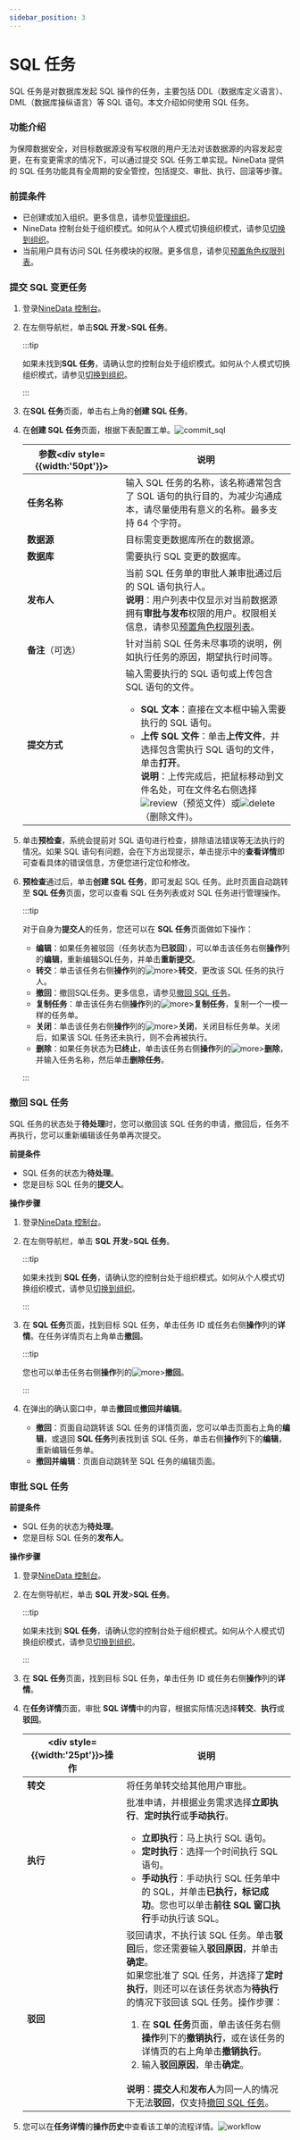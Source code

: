 ```yaml
---
sidebar_position: 3
---
```


# SQL 任务

SQL 任务是对数据库发起 SQL 操作的任务，主要包括 DDL（数据库定义语言）、DML（数据库操纵语言）等 SQL 语句。本文介绍如何使用 SQL 任务。

### 功能介绍

为保障数据安全，对目标数据源没有写权限的用户无法对该数据源的内容发起变更，在有变更需求的情况下，可以通过提交 SQL 任务工单实现。NineData 提供的 SQL 任务功能具有全周期的安全管控，包括提交、审批、执行、回滚等步骤。

### 前提条件

* 已创建或加入组织。更多信息，请参见[管理组织](../account/manage_organization.md)。
* NineData 控制台处于组织模式。如何从个人模式切换组织模式，请参见[切换到组织](../account/manage_organization.md#切换到组织)。
* 当前用户具有访问 SQL 任务模块的权限。更多信息，请参见[预置角色权限列表](../account/manage_role.md#附录预置角色权限列表)。

### 提交 SQL 变更任务

1. 登录[NineData 控制台](https://console.ninedata.cloud)。

2. 在左侧导航栏，单击**SQL 开发**>**SQL 任务**。

   :::tip

   如果未找到**SQL 任务**，请确认您的控制台处于组织模式。如何从个人模式切换组织模式，请参见[切换到组织](../account/manage_organization.md#切换到组织)。

   :::

3. 在**SQL 任务**页面，单击右上角的**创建 SQL 任务**。

4. 在**创建 SQL 任务**页面，根据下表配置工单。![commit_sql](./image/commit_sql.png)

   | 参数<div style={{width:'50pt'}}></div> | 说明                                                         |
   | -------------------------------------- | ------------------------------------------------------------ |
   | **任务名称**                           | 输入 SQL 任务的名称，该名称通常包含了 SQL 语句的执行目的，为减少沟通成本，请尽量使用有意义的名称。最多支持 64 个字符。 |
   | **数据源**                             | 目标需变更数据库所在的数据源。                               |
   | **数据库**                             | 需要执行 SQL 变更的数据库。                                  |
   | **发布人**                             | 当前 SQL 任务单的审批人兼审批通过后的 SQL 语句执行人。<br />**说明**：用户列表中仅显示对当前数据源拥有**审批与发布**权限的用户。权限相关信息，请参见[预置角色权限列表](../account/manage_role.md#附录预置角色权限列表)。 |
   | **备注**（可选）                       | 针对当前 SQL 任务未尽事项的说明，例如执行任务的原因，期望执行时间等。 |
   | **提交方式**                           | 输入需要执行的 SQL 语句或上传包含 SQL 语句的文件。<ul><li>**SQL 文本**：直接在文本框中输入需要执行的 SQL 语句。</li><li>**上传 SQL 文件**：单击**上传文件**，并选择包含需执行 SQL 语句的文件，单击**打开**。<br />**说明**：上传完成后，把鼠标移动到文件名处，可在文件名右侧选择![review](./image/review.png)（预览文件）或![delete](./image/delete.png)（删除文件)。</li></ul> |

5. 单击**预检查**，系统会提前对 SQL 语句进行检查，排除语法错误等无法执行的情况。如果 SQL 语句有问题，会在下方出现提示，单击提示中的**查看详情**即可查看具体的错误信息，方便您进行定位和修改。

6. **预检查**通过后，单击**创建 SQL 任务**，即可发起 SQL 任务。此时页面自动跳转至 **SQL 任务**页面，您可以查看 SQL 任务列表或对 SQL 任务进行管理操作。

   :::tip
   
   对于自身为**提交人**的任务，您还可以在 **SQL 任务**页面做如下操作：
   
   - **编辑**：如果任务被驳回（任务状态为**已驳回**），可以单击该任务右侧**操作**列的**编辑**，重新编辑SQL任务，并单击**重新提交**。
   - **转交**：单击该任务右侧**操作**列的![more](./image/more.png)>**转交**，更改该 SQL 任务的执行人。
   - **撤回**：撤回SQL任务。更多信息，请参见[撤回 SQL 任务](#撤回-SQL-任务)。
   - **复制任务**：单击该任务右侧**操作**列的![more](./image/more.png)>**复制任务**，复制一个一模一样的任务单。
   - **关闭**：单击该任务右侧**操作**列的![more](./image/more.png)>**关闭**，关闭目标任务单。关闭后，如果该 SQL 任务还未执行，则不会再被执行。
   - **删除**：如果任务状态为**已终止**，单击该任务右侧**操作**列的![more](./image/more.png)>**删除**，并输入任务名称，然后单击**删除任务**。
   
   :::

### 撤回 SQL 任务

SQL 任务的状态处于**待处理**时，您可以撤回该 SQL 任务的申请，撤回后，任务不再执行，您可以重新编辑该任务单再次提交。

**前提条件**

- SQL 任务的状态为**待处理**。
- 您是目标 SQL 任务的**提交人**。

**操作步骤**

1. 登录[NineData 控制台](https://console.ninedata.cloud)。

2. 在左侧导航栏，单击 **SQL 开发**>**SQL 任务**。

   :::tip

   如果未找到 **SQL 任务**，请确认您的控制台处于组织模式。如何从个人模式切换组织模式，请参见[切换到组织](../account/manage_organization.md#切换到组织)。

   :::

3. 在 **SQL 任务**页面，找到目标 SQL 任务，单击任务 ID 或任务右侧**操作**列的**详情**。在任务详情页右上角单击**撤回**。

   :::tip

   您也可以单击任务右侧**操作**列的![more](./image/more.png)>**撤回**。

   :::

4. 在弹出的确认窗口中，单击**撤回**或**撤回并编辑**。

   * **撤回**：页面自动跳转该 SQL 任务的详情页面，您可以单击页面右上角的**编辑**，或退回 **SQL 任务**列表找到该 SQL 任务，单击右侧**操作**列下的**编辑**，重新编辑任务单。
   * **撤回并编辑**：页面自动跳转至 SQL 任务的编辑页面。

### 审批 SQL 任务

**前提条件**

- SQL 任务的状态为**待处理**。
- 您是目标 SQL 任务的**发布人**。

**操作步骤**

1. 登录[NineData 控制台](https://console.ninedata.cloud)。

2. 在左侧导航栏，单击 **SQL 开发**>**SQL 任务**。

   :::tip

   如果未找到 **SQL 任务**，请确认您的控制台处于组织模式。如何从个人模式切换组织模式，请参见[切换到组织](../account/manage_organization.md#切换到组织)。

   :::

3. 在 **SQL 任务**页面，找到目标 SQL 任务，单击任务 ID 或任务右侧**操作**列的**详情**。

4. 在**任务详情**页面，审批 **SQL 详情**中的内容，根据实际情况选择**转交**、**执行**或**驳回**。

   | <div style={{width:'25pt'}}></div>操作 | 说明                                                         |
   | -------------------------------------- | ------------------------------------------------------------ |
   | **转交**                               | 将任务单转交给其他用户审批。                                 |
   | **执行**                               | 批准申请，并根据业务需求选择**立即执行**、**定时执行**或**手动执行**。<ul><li>**立即执行**：马上执行 SQL 语句。</li><li>**定时执行**：选择一个时间执行 SQL 语句。<!--您可以选中**若执行失败，发送告警**，并选择**告警方式**和**接收人**，当 SQL 执行失败时，告警接收人会收到提醒信息。--><br /></li><li>**手动执行**：手动执行 SQL 任务单中的 SQL，并单击**已执行，标记成功**。您也可以单击**前往 SQL 窗口执行**手动执行该 SQL。</li></ul> |
   | **驳回**                               | 驳回请求，不执行该 SQL 任务。单击**驳回**后，您还需要输入**驳回原因**，并单击**确定**。<br />如果您批准了 SQL 任务，并选择了**定时执行**，则还可以在该任务状态为**待执行**的情况下驳回该 SQL 任务。操作步骤：<ol><li>在 **SQL 任务**页面，单击该任务右侧**操作**列下的**撤销执行**，或在该任务的详情页的右上角单击**撤销执行**。</li><li>输入**驳回原因**，单击**确定**。</li></ol><br />**说明**：**提交人**和**发布人**为同一人的情况下无法**驳回**，仅支持[撤回 SQL 任务](#撤回-sql-任务)。 |

5. 您可以在**任务详情**的**操作历史**中查看该工单的流程详情。![workflow](./image/workflow.png)
